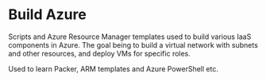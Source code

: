 # Build Azure

Scripts and Azure Resource Manager templates used to build various IaaS components in Azure. The goal being to build a virtual network with subnets and other resources, and deploy VMs for specific roles.

Used to learn Packer, ARM templates and Azure PowerShell etc.
